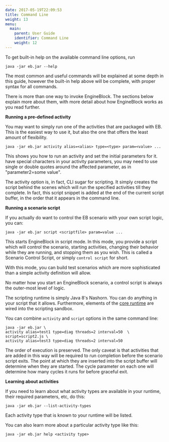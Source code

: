```yaml
---
date: 2017-05-19T22:09:53
title: Command Line
weight: 13
menu:
  main:
    parent: User Guide
    identifier: Command Line
    weight: 12
---
```


To get built-in help on the available command line options, run

~~~
java -jar eb.jar --help
~~~

The most common and useful commands will be explained at some depth in this guide, however
the built-in help above will be complete, with proper syntax for all commands.

There is more than one way to invoke EngineBlock. The sections below explain more about them, with more detail about how EngineBlock works as you read further.

__Running a pre-defined activity__

You may want to simply run one of the activities that are packaged with EB. This is the easiest way to use it, but also the one that offers the least amount of flexibility.

~~~
java -jar eb.jar activity alias=<alias> type=<type> param=<value> ...
~~~

This shows you how to run an activity and set the initial parameters for it.
have special characters in your activity parameters, you may need to use single or double quotes around the affected parameter, as in "parameter2=some value".

The activity option is, in fact, CLI sugar for scripting. It simply creates the script behind the scenes which will run the specified activities till they complete. In fact, this script snippet
is added at the end of the current script buffer, in the order that it appears in the command line.

__Running a scenario script__

If you actually do want to control the EB scenario with your own script logic, you can:

~~~
java -jar eb.jar script <scriptfile> param=value ...
~~~

This starts EngineBlock in script mode. In this mode, you provide a script which will control the scenario, starting activities, changing their behavior while they are running, and stopping them as you wish. This is called a Scenario Control Script, or simply `control script` for short.


With this mode, you can build test scenarios which are more sophisticated than a simple activity definition will allow. 

No matter how you start an EngineBlock scenario, a control script is always the outer-most level of logic.

The scripting runtime is simply Java 8's Nashorn. You can do anything in your script that it allows. Furthermore, elements of the [core runtime](concepts.md) are wired into the scripting sandbox. 

You can combine ``activity`` and ``script`` options in the same command line:

~~~
java -jar eb.jar \
activity alias=test1 type=diag threads=2 interval=50  \
script=script2.js \
activity alias=test3 type=diag threads=2 interval=50 
~~~

The order of execution is preserved. The only caveat is that activities that are added
in this way will be required to run completion before the scenario script exits. The point
at which they are inserted into the script buffer will determine when they are started. The
cycle parameter on each one will determine how many cycles it runs for before graceful exit.

__Learning about activities__

If you need to learn about what activity types are available in your runtime, their required parameters, etc, do this:

    java -jar eb.jar --list-activity-types
    
Each activity type that is known to your runtime will be listed.

You can also learn more about a particular activity type like this:
~~~
java -jar eb.jar help <activity type>
~~~

